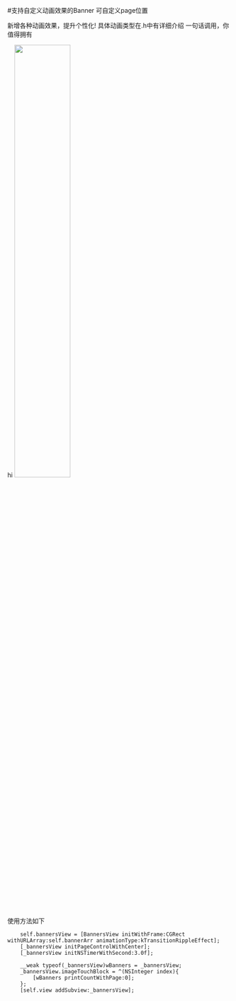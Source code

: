 #支持自定义动画效果的Banner  可自定义page位置

新增各种动画效果，提升个性化! 具体动画类型在.h中有详细介绍
一句话调用，你值得拥有

<lable>hi</lable>
<img src="http://ww4.sinaimg.cn/large/005Duxwwgw1f4o1n8tjltg30ac05lb2a.gif" width="50%" height="50%">

使用方法如下
        
        self.bannersView = [BannersView initWithFrame:CGRect withURLArray:self.bannerArr animationType:kTransitionRippleEffect];
        [_bannersView initPageControlWithCenter];
        [_bannersView initNSTimerWithSecond:3.0f];
        
        __weak typeof(_bannersView)wBanners = _bannersView;
        _bannersView.imageTouchBlock = ^(NSInteger index){
            [wBanners printCountWithPage:0];
        };
        [self.view addSubview:_bannersView];
